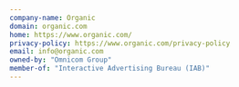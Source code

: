```yaml
---
company-name: Organic
domain: organic.com
home: https://www.organic.com/
privacy-policy: https://www.organic.com/privacy-policy
email: info@organic.com
owned-by: "Omnicom Group"
member-of: "Interactive Advertising Bureau (IAB)"
---
```




